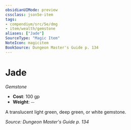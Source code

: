 ```yaml
---
obsidianUIMode: preview
cssclass: json5e-item
tags:
- compendium/src/5e/dmg
- item/wealth/gemstone
aliases: ["Jade"]
SourceType: "Magic Item"
NoteIcon: magicitem
BookSource: Dungeon Master's Guide p. 134
---
```

# Jade
*Gemstone*  

- **Cost**: 100 gp
- **Weight**: ⏤

A translucent light green, deep green, or white gemstone.

*Source: Dungeon Master's Guide p. 134*